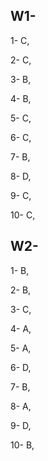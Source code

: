 ## W1-
1- C,

2- C,

3- B,

4- B,

5- C,

6- C,

7- B,

8- D,

9- C,

10- C,


## W2-

1- B,

2- B,

3- C,

4- A,

5- A,

6- D,

7- B,

8- A,

9- D,

10- B,
